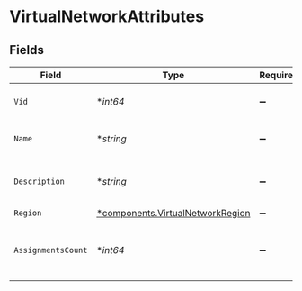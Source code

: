 # VirtualNetworkAttributes


## Fields

| Field                                                                               | Type                                                                                | Required                                                                            | Description                                                                         |
| ----------------------------------------------------------------------------------- | ----------------------------------------------------------------------------------- | ----------------------------------------------------------------------------------- | ----------------------------------------------------------------------------------- |
| `Vid`                                                                               | **int64*                                                                            | :heavy_minus_sign:                                                                  | vlan ID of the virtual network                                                      |
| `Name`                                                                              | **string*                                                                           | :heavy_minus_sign:                                                                  | Name of the virtual network                                                         |
| `Description`                                                                       | **string*                                                                           | :heavy_minus_sign:                                                                  | Description of the virtual network                                                  |
| `Region`                                                                            | [*components.VirtualNetworkRegion](../../models/components/virtualnetworkregion.md) | :heavy_minus_sign:                                                                  | N/A                                                                                 |
| `AssignmentsCount`                                                                  | **int64*                                                                            | :heavy_minus_sign:                                                                  | Amount of devices assigned to the virtual network                                   |